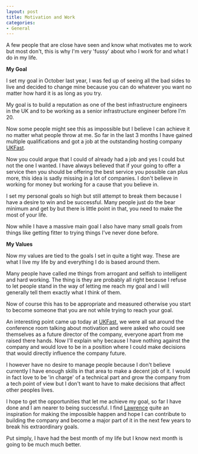 ```yaml
---
layout: post
title: Motivation and Work
categories:
- General
---
```


A few people that are close have seen and know what motivates me to work but most don't, this is why I'm very 'fussy' about who I work for and what I do in my life.

**My Goal**

I set my goal in October last year, I was fed up of seeing all the bad sides to live and decided to change mine because you can do whatever you want no matter how hard it is as long as you try.

My goal is to build a reputation as one of the best infrastructure engineers in the UK and to be working as a senior infrastructure engineer before I'm 20.

Now some people might see this as impossible but I believe I can achieve it no matter what people throw at me. So far in the last 3 months I have gained multiple qualifications and got a job at the outstanding hosting company [UKFast](http://ukfast.net).

Now you could argue that I could of already had a job and yes I could but not the one I wanted. I have always believed that if your going to offer a service then you should be offering the best service you possible can plus more, this idea is sadly missing in a lot of companies. I don't believe in working for money but working for a cause that you believe in.

I set my personal goals so high but still attempt to break them because I have a desire to win and be successful. Many people just do the bear minimum and get by but there is little point in that, you need to make the most of your life.

Now while I have a massive main goal I also have many small goals from things like getting fitter to trying things I've never done before.

**My Values**

Now my values are tied to the goals I set in quite a tight way. These are what I live my life by and everything I do is based around them.

Many people have called me things from arrogant and selfish to intelligent and hard working. The thing is they are probably all right because I refuse to let people stand in the way of letting me reach my goal and I will generally tell them exactly what I think of them.

Now of course this has to be appropriate and measured otherwise you start to become someone that you are not while trying to reach your goal.

An interesting point came up today at [UKFast](http://ukfast.net), we were all sat around the conference room talking about motivation and were asked who could see themselves as a future director of the company, everyone apart from me raised there hands. Now I'll explain why because I have nothing against the company and would love to be in a position where I could make decisions that would directly influence the company future.

I however have no desire to manage people because I don't believe currently I have enough skills in that area to make a decent job of it. I would in fact love to be 'in charge' of a technical part and grow the company from a tech point of view but I don't want to have to make decisions that affect other peoples lives.

I hope to get the opportunities that let me achieve my goal, so far I have done and I am nearer to being successful. I find [Lawrence](http://www.lawrencejones.eu/) quite an inspiration for making the impossible happen and hope I can contribute to building the company and become a major part of it in the next few years to break his extraordinary goals.

Put simply, I have had the best month of my life but I know next month is going to be much much better.
